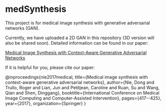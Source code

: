 # medSynthesis

This project is for medical image synthesis with generative adversarial networks (GAN).

Currently, we have uploaded a 2D GAN in this repository (3D version will also be shared soon). Detailed information can be found in our paper: 

<a  href="https://link.springer.com/chapter/10.1007/978-3-319-66179-7_48">Medical Image Synthesis with Context-Aware Generative Adversarial Networks</a>

If it is helpful for you, please cite our paper:

@inproceedings{nie2017medical,
  title={Medical image synthesis with context-aware generative adversarial networks},
  author={Nie, Dong and Trullo, Roger and Lian, Jun and Petitjean, Caroline and Ruan, Su and Wang, Qian and Shen, Dinggang},
  booktitle={International Conference on Medical Image Computing and Computer-Assisted Intervention},
  pages={417--425},
  year={2017},
  organization={Springer}
}
